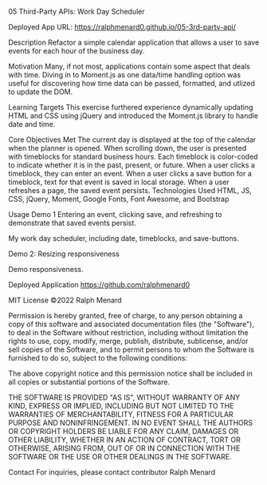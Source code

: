05 Third-Party APIs: Work Day Scheduler

Deployed App URL:
https://ralphmenard0.github.io/05-3rd-party-api/

Description
Refactor a simple calendar application that allows a user to save events for each hour of the business day.

Motivation
Many, if not most, applications contain some aspect that deals with time. Diving in to Moment.js as one data/time handling option was useful for discovering how time data can be passed, formatted, and utlized to update the DOM.

Learning Targets
This exercise furthered experience dynamically updating HTML and CSS using jQuery and introduced the Moment.js library to handle date and time.

Core Objectives Met
The current day is displayed at the top of the calendar when the planner is opened.
When scrolling down, the user is presented with timeblocks for standard business hours.
Each timeblock is color-coded to indicate whether it is in the past, present, or future.
When a user clicks a timeblock, they can enter an event.
When a user clicks a save button for a timeblock, text for that event is saved in local storage.
When a user refreshes a page, the saved event persists.
Technologies Used
HTML, JS, CSS, jQuery, Moment, Google Fonts, Font Awesome, and Bootstrap

Usage
Demo 1 Entering an event, clicking save, and refreshing to demonstrate that saved events persist.

My work day scheduler, including date, timeblocks, and save-buttons.

Demo 2: Resizing responsiveness

Demo responsiveness.

Deployed Application
https://github.com/ralphmenard0

MIT License
©2022 Ralph Menard

Permission is hereby granted, free of charge, to any person obtaining a copy of this software and associated documentation files (the "Software"), to deal in the Software without restriction, including without limitation the rights to use, copy, modify, merge, publish, distribute, sublicense, and/or sell copies of the Software, and to permit persons to whom the Software is furnished to do so, subject to the following conditions:

The above copyright notice and this permission notice shall be included in all copies or substantial portions of the Software.

THE SOFTWARE IS PROVIDED "AS IS", WITHOUT WARRANTY OF ANY KIND, EXPRESS OR IMPLIED, INCLUDING BUT NOT LIMITED TO THE WARRANTIES OF MERCHANTABILITY, FITNESS FOR A PARTICULAR PURPOSE AND NONINFRINGEMENT. IN NO EVENT SHALL THE AUTHORS OR COPYRIGHT HOLDERS BE LIABLE FOR ANY CLAIM, DAMAGES OR OTHER LIABILITY, WHETHER IN AN ACTION OF CONTRACT, TORT OR OTHERWISE, ARISING FROM, OUT OF OR IN CONNECTION WITH THE SOFTWARE OR THE USE OR OTHER DEALINGS IN THE SOFTWARE.

Contact
For inquiries, please contact contributor Ralph Menard
